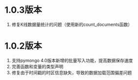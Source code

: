 # 1.0.3版本

1. 修复K线数据量统计的问题（使用新的count_documents函数）


# 1.0.2版本

1. 支持pymongo 4.0版本新增的批量写入功能，提高数据保存速度
2. 完善函数和变量的类型声明
3. 修复由于时间戳的时区信息缺失，导致的数据加载范围偏差问题

